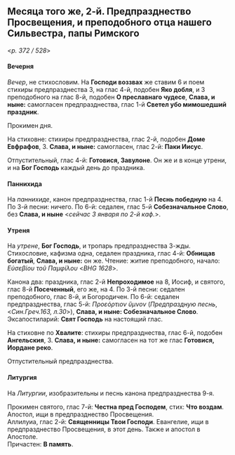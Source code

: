 
## Месяца того же, 2-й. Предпразднество Просвещения, и преподобного отца нашего Сильвестра, папы Римского  

<*p. 372 / 528*>

#### Вечерня

*Вечер*, не стихословим. На **Господи воззвах** же ставим 6 и поем стихиры предпразднества 3, 
на глас 4-й, подобен **Яко добля**, и 3 преподобного на глас 8-й, подобен **О преславнаго чудесе**, 
**Слава, и ныне:** самогласен предпразднества, глас 1-й **Светел убо мимошедший праздник**. 

Прокимен дня. 

На стиховне: стихиры предпразднества, глас 2-й, подобен **Доме Евфрафов**, 3. 
**Слава, и ныне:** самогласен, глас 2-й: **Паки Иисус**. 

Отпустительный, глас 4-й: **Готовися, Завулоне**. Он же и в конце утрени, и на **Бог Господь** 
каждый день до праздника.  

#### Паннихида

На *паннихиде*, канон предпразднества, глас 1-й **Песнь победную** на 4. 
По 3-й песни: ничего. 
По 6-й: седален, глас 5-й **Собезначальное Слово**, без **Слава, и ныне** <*сейчас 3 января по 2-й каф.*>.  

#### Утреня

На *утрене*, **Бог Господь**, и тропарь предпразднества 3-жды.  
Стихословие, кафизма одна, седален праздника, глас 4-й: **Обнищав богатый**, **Слава, и ныне:** он же. 
Чтение: житие преподобного, начало: *Εὐσεβίου τοῦ Παμφίλου* <*BHG 1628*>. 

Канона два: праздника, глас 2-й **Непроходимое** на 8, Иосиф, и святого, глас 8-й **Посеченный**, 
его же, на 4. 
По 3-й песни: седален преподобного, глас 8-й, и Богородичен. 
По 6-й: седален предпразднества, глас 5-й: *Προεόρτιον ὕμνον* (*Предпраздную песнь*, <*Син.Греч.163, л.30*>), 
**Слава, и ныне: Собезначальное Слово**. 
Эксапостиларий: **Свят Господь** на настоящий глас. 
 
На стиховне по **Хвалите**: стихиры предпразднества, глас 6-й, подобен **Ангельския**, 3. 
**Слава, и ныне:** самогласен на тот же глас **Готовися, Иордане реко**. 

Отпустительный предпразднества.  

#### Литургия

На *Литургии*, изобразительны и песнь канона предпразднества 9-я.

Прокимен святого, глас 7-й: **Честна пред Господем**, стих: **Что воздам**. 
Апостол, ищи в предпразднество Просвещения.   
Аллилуиа, глас 2-й: **Священницы Твои Господи**. 
Евангелие, ищи в предпразднество Просвещения, в этот день. Также и апостол в Апостоле.  
Причастен: **В память**. 
 